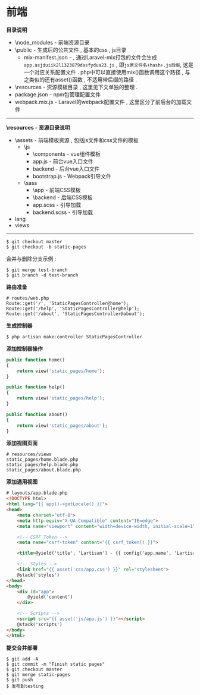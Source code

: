 # 前端

**目录说明**

* \node\_modules - 前端资源目录
* \public - 生成后的公共文件 , 基本的css , js目录
  * mix-manifest.json - , 通过Laravel-mix打包的文件会生成`app.asjduiik2l1323879dasfydua23.js`
    , 即`js原文件名+hash+.js后缀`, 这是一个对应关系配置文件 . php中可以直接使用mix\(\)函数调用这个路径 , 与之类似的还有asset\(\)函数 , 不适用带后缀的路径 . 
* \resources - 资源模板目录 , 这里见下文单独的整理 . 
* package.json - npm包管理配置文件
* webpack.mix.js - Laravel的webpack配置文件 , 这里区分了前后台的加载文件

---

**\resources - 资源目录说明**

* \assets - 前端模板资源 , 包括js文件和css文件的模板
  * \js
    * \components - vue组件模板
    * app.js - 前台vue入口文件
    * backend - 后台vue入口文件
    * bootstrap.js - Webpack引导文件
  * \sass
    * \app - 前端CSS模板
    * \backend - 后端CSS模板
    * app.scss - 引导加载
    * backend.scss - 引导加载
* lang
* views

---

```
$ git checkout master
$ git checkout -b static-pages
```

合并与删除分支示例 :

```
$ git merge test-branch
$ git branch -d test-branch
```

**路由准备**

```
# routes/web.php
Route::get('/', 'StaticPagesController@home');
Route::get('/help', 'StaticPagesController@help');
Route::get('/about', 'StaticPagesController@about');
```

**生成控制器**

```
$ php artisan make:controller StaticPagesController
```

**添加控制器操作**

```php
public function home()
{
    return view('static_pages/home');
}

public function help()
{
    return view('static_pages/help');
}

public function about()
{
    return view('static_pages/about');
}
```

**添加视图页面**

```
# resources/views
static_pages/home.blade.php
static_pages/help.blade.php
static_pages/about.blade.php
```

**添加通用视图**

```html
# layouts/app.blade.php
<!DOCTYPE html>
<html lang="{{ app()->getLocale() }}">
<head>
    <meta charset="utf-8">
    <meta http-equiv="X-UA-Compatible" content="IE=edge">
    <meta name="viewport" content="width=device-width, initial-scale=1">

    <!-- CSRF Token -->
    <meta name="csrf-token" content="{{ csrf_token() }}">

    <title>@yield('title', 'Lartisan') - {{ config('app.name', 'Lartisan') }}</title>

    <!-- Styles -->
    <link href="{{ asset('css/app.css') }}" rel="stylesheet">
    @stack('styles')
</head>
<body>
    <div id="app">
        @yield('content')
    </div>

    <!-- Scripts -->
    <script src="{{ asset('js/app.js') }}"></script>
    @stack('scripts')
</body>
</html>
```

**提交合并部署**

```
$ git add -A
$ git commit -m "Finish static pages"
$ git checkout master
$ git merge static-pages
$ git push
$ 发布到testing
```



